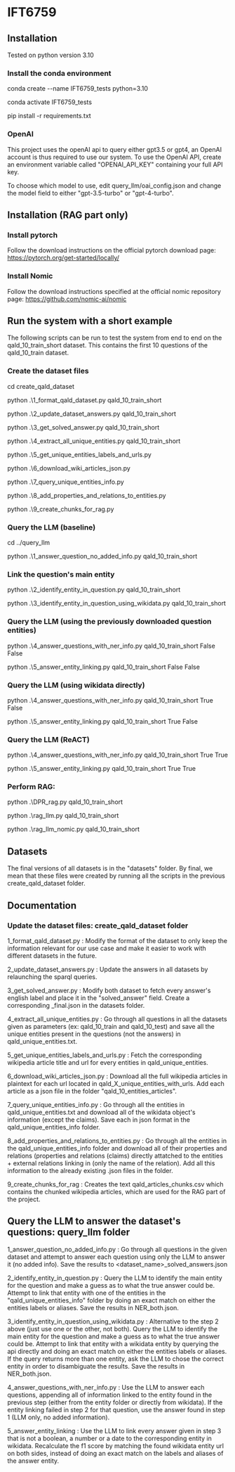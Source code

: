 # IFT6759

## Installation

Tested on python version 3.10

### Install the conda environment
conda create --name IFT6759_tests python=3.10

conda activate IFT6759_tests

pip install -r requirements.txt

### OpenAI

This project uses the openAI api to query either gpt3.5 or gpt4, an OpenAI account is thus required to use our system. To use the OpenAI API, create an environment variable called "OPENAI_API_KEY" containing your full API key.

To choose which model to use, edit query_llm/oai_config.json and change the model field to either "gpt-3.5-turbo" or "gpt-4-turbo".

## Installation (RAG part only)

### Install pytorch
Follow the download instructions on the official pytorch download page: https://pytorch.org/get-started/locally/

### Install Nomic
Follow the download instructions specified at the official nomic repository page: https://github.com/nomic-ai/nomic

## Run the system with a short example

The following scripts can be run to test the system from end to end on the qald_10_train_short dataset. This contains the first 10 questions of the qald_10_train dataset.

### Create the dataset files

cd create_qald_dataset

python .\1_format_qald_dataset.py qald_10_train_short

python .\2_update_dataset_answers.py qald_10_train_short

python .\3_get_solved_answer.py qald_10_train_short

python .\4_extract_all_unique_entities.py qald_10_train_short

python .\5_get_unique_entities_labels_and_urls.py

python .\6_download_wiki_articles_json.py

python .\7_query_unique_entities_info.py

python .\8_add_properties_and_relations_to_entities.py

python .\9_create_chunks_for_rag.py

### Query the LLM (baseline)

cd ../query_llm

python .\1_answer_question_no_added_info.py qald_10_train_short

### Link the question's main entity

python .\2_identify_entity_in_question.py qald_10_train_short

python .\3_identify_entity_in_question_using_wikidata.py qald_10_train_short

### Query the LLM (using the previously downloaded question entities)

python .\4_answer_questions_with_ner_info.py qald_10_train_short False False

python .\5_answer_entity_linking.py qald_10_train_short False False

### Query the LLM (using wikidata directly)

python .\4_answer_questions_with_ner_info.py qald_10_train_short True False

python .\5_answer_entity_linking.py qald_10_train_short True False

### Query the LLM (ReACT)

python .\4_answer_questions_with_ner_info.py qald_10_train_short True True

python .\5_answer_entity_linking.py qald_10_train_short True True

### Perform RAG:

python .\DPR_rag.py qald_10_train_short

python .\rag_llm.py qald_10_train_short

python .\rag_llm_nomic.py qald_10_train_short

## Datasets

The final versions of all datasets is in the "datasets" folder. By final, we mean that these files were created by running all the scripts in the previous create_qald_dataset folder.

## Documentation

### Update the dataset files: create_qald_dataset folder

1_format_qald_dataset.py : Modify the format of the dataset to only keep the information relevant for our use case and make it easier to work with different datasets in the future.

2_update_dataset_answers.py : Update the answers in all datasets by relaunching the sparql queries.

3_get_solved_answer.py : Modify both dataset to fetch every answer's english label and place it in the "solved_answer" field. Create a corresponding <dataset name>_final.json in the datasets folder.

4_extract_all_unique_entities.py : Go through all questions in all the datasets given as parameters (ex: qald_10_train and qald_10_test) and save all the unique entities present in the questions (not the answers) in qald_unique_entities.txt. 

5_get_unique_entities_labels_and_urls.py : Fetch the corresponding wikipedia article title and url for every entities in qald_unique_entities.

6_download_wiki_articles_json.py : Download all the full wikipedia articles in plaintext for each url located in qald_X_unique_entities_with_urls. Add each article as a json file in the folder "qald_10_entities_articles".

7_query_unique_entities_info.py : Go through all the entities in qald_unique_entities.txt and download all of the wikidata object's information (except the claims). Save each in json format in the qald_unique_entities_info folder.

8_add_properties_and_relations_to_entities.py : Go through all the entities in the qald_unique_entities_info folder and download all of their properties and relations (properties and relations (claims) directly attatched to the entities + external relations linking in (only the name of the relation). Add all this information to the already existing .json files in the folder.

9_create_chunks_for_rag : Creates the text qald_articles_chunks.csv which contains the chunked wikipedia articles, which are used for the RAG part of the project.

## Query the LLM to answer the dataset's questions: query_llm folder

1_answer_question_no_added_info.py : Go through all questions in the given dataset and attempt to answer each question using only the LLM to answer it (no added info). Save the results to <dataset_name>_solved_answers.json

2_identify_entity_in_question.py : Query the LLM to identify the main entity for the question and make a guess as to what the true answer could be. Attempt to link that entity with one of the entities in the "qald_unique_entities_info" folder by doing an exact match on either the entities labels or aliases. Save the results in NER_both.json.

3_identify_entity_in_question_using_wikidata.py : Alternative to the step 2 above (just use one or the other, not both). Query the LLM to identify the main entity for the question and make a guess as to what the true answer could be. Attempt to link that entity with a wikidata entity by querying the api directly and doing an exact match on either the entities labels or aliases. If the query returns more than one entity, ask the LLM to chose the correct entity in order to disambiguate the results. Save the results in NER_both.json.

4_answer_questions_with_ner_info.py : Use the LLM to answer each questions, appending all of information linked to the entity found in the previous step (either from the entity folder or directly from wikidata). If the entity linking failed in step 2 for that question, use the answer found in step 1 (LLM only, no added information).

5_answer_entity_linking : Use the LLM to link every answer given in step 3 that is not a boolean, a number or a date to the corresponding entity in wikidata. Recalculate the f1 score by matching the found wikidata entity url on both sides, instead of doing an exact match on the labels and aliases of the answer entity.
